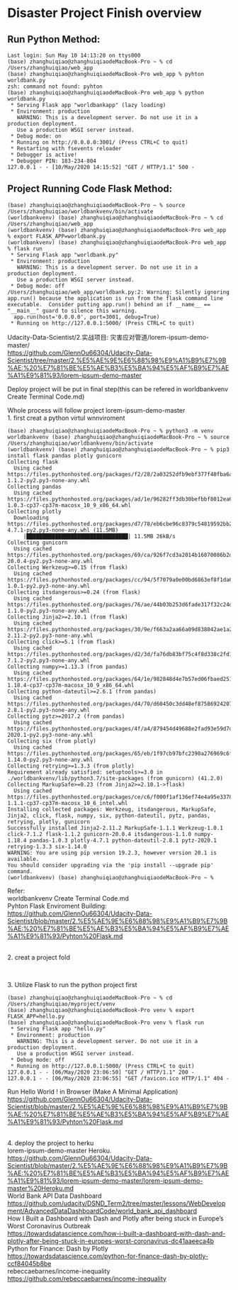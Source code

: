 # Disaster Project Finish overview
## Run Python Method:
```
Last login: Sun May 10 14:13:20 on ttys000
(base) zhanghuiqiao@zhanghuiqiaodeMacBook-Pro ~ % cd /Users/zhanghuiqiao/web_app
(base) zhanghuiqiao@zhanghuiqiaodeMacBook-Pro web_app % pyhton worldbank.py 
zsh: command not found: pyhton
(base) zhanghuiqiao@zhanghuiqiaodeMacBook-Pro web_app % python worldbank.py 
 * Serving Flask app "worldbankapp" (lazy loading)
 * Environment: production
   WARNING: This is a development server. Do not use it in a production deployment.
   Use a production WSGI server instead.
 * Debug mode: on
 * Running on http://0.0.0.0:3001/ (Press CTRL+C to quit)
 * Restarting with fsevents reloader
 * Debugger is active!
 * Debugger PIN: 183-234-804
127.0.0.1 - - [10/May/2020 14:15:52] "GET / HTTP/1.1" 500 -
```

## Project Running Code Flask Method:
```
(base) zhanghuiqiao@zhanghuiqiaodeMacBook-Pro ~ % source /Users/zhanghuiqiao/worldbankvenv/bin/activate
(worldbankvenv) (base) zhanghuiqiao@zhanghuiqiaodeMacBook-Pro ~ % cd /Users/zhanghuiqiao/web_app             
(worldbankvenv) (base) zhanghuiqiao@zhanghuiqiaodeMacBook-Pro web_app % export FLASK_APP=worldbank.py 
(worldbankvenv) (base) zhanghuiqiao@zhanghuiqiaodeMacBook-Pro web_app % flask run
 * Serving Flask app "worldbank.py"
 * Environment: production
   WARNING: This is a development server. Do not use it in a production deployment.
   Use a production WSGI server instead.
 * Debug mode: off
/Users/zhanghuiqiao/web_app/worldbank.py:2: Warning: Silently ignoring app.run() because the application is run from the flask command line executable.  Consider putting app.run() behind an if __name__ == "__main__" guard to silence this warning.
  app.run(host='0.0.0.0', port=3001, debug=True)
 * Running on http://127.0.0.1:5000/ (Press CTRL+C to quit)
```


Udacity-Data-Scientist/2.实战项目: 灾害应对管道/lorem-ipsum-demo-master/
<br>https://github.com/GlennOu66304/Udacity-Data-Scientist/tree/master/2.%E5%AE%9E%E6%88%98%E9%A1%B9%E7%9B%AE:%20%E7%81%BE%E5%AE%B3%E5%BA%94%E5%AF%B9%E7%AE%A1%E9%81%93/lorem-ipsum-demo-master

Deploy project will be put in final step(this can be refered in worldbankvenv  Create Terminal Code.md)

Whole process will follow project lorem-ipsum-demo-master
<br>1. first creat a python virtul wnnviroment 
```
(base) zhanghuiqiao@zhanghuiqiaodeMacBook-Pro ~ % python3 -m venv worldbankvenv (base) zhanghuiqiao@zhanghuiqiaodeMacBook-Pro ~ % source /Users/zhanghuiqiao/worldbankvenv/bin/activate
(worldbankvenv) (base) zhanghuiqiao@zhanghuiqiaodeMacBook-Pro ~ % pip3 install flask pandas plotly gunicorn
Collecting flask
  Using cached https://files.pythonhosted.org/packages/f2/28/2a03252dfb9ebf377f40fba6a7841b47083260bf8bd8e737b0c6952df83f/Flask-1.1.2-py2.py3-none-any.whl
Collecting pandas
  Using cached https://files.pythonhosted.org/packages/ad/1e/96282ff3db30befbbf8012ea69ecb0adc5e1064ef38e912bb8a3e4cfbccf/pandas-1.0.3-cp37-cp37m-macosx_10_9_x86_64.whl
Collecting plotly
  Downloading https://files.pythonhosted.org/packages/d7/78/eb6cbe96c8379c54819592bb228c58ed7386fcc60a55eca7db99432fdf14/plotly-4.7.1-py2.py3-none-any.whl (11.5MB)
     |████████████████████████████████| 11.5MB 26kB/s 
Collecting gunicorn
  Using cached https://files.pythonhosted.org/packages/69/ca/926f7cd3a2014b16870086b2d0fdc84a9e49473c68a8dff8b57f7c156f43/gunicorn-20.0.4-py2.py3-none-any.whl
Collecting Werkzeug>=0.15 (from flask)
  Using cached https://files.pythonhosted.org/packages/cc/94/5f7079a0e00bd6863ef8f1da638721e9da21e5bacee597595b318f71d62e/Werkzeug-1.0.1-py2.py3-none-any.whl
Collecting itsdangerous>=0.24 (from flask)
  Using cached https://files.pythonhosted.org/packages/76/ae/44b03b253d6fade317f32c24d100b3b35c2239807046a4c953c7b89fa49e/itsdangerous-1.1.0-py2.py3-none-any.whl
Collecting Jinja2>=2.10.1 (from flask)
  Using cached https://files.pythonhosted.org/packages/30/9e/f663a2aa66a09d838042ae1a2c5659828bb9b41ea3a6efa20a20fd92b121/Jinja2-2.11.2-py2.py3-none-any.whl
Collecting click>=5.1 (from flask)
  Using cached https://files.pythonhosted.org/packages/d2/3d/fa76db83bf75c4f8d338c2fd15c8d33fdd7ad23a9b5e57eb6c5de26b430e/click-7.1.2-py2.py3-none-any.whl
Collecting numpy>=1.13.3 (from pandas)
  Using cached https://files.pythonhosted.org/packages/64/1e/982848d4e7b57ed06fbaed251a94d592cc59ebba83e454028f33866d4911/numpy-1.18.4-cp37-cp37m-macosx_10_9_x86_64.whl
Collecting python-dateutil>=2.6.1 (from pandas)
  Using cached https://files.pythonhosted.org/packages/d4/70/d60450c3dd48ef87586924207ae8907090de0b306af2bce5d134d78615cb/python_dateutil-2.8.1-py2.py3-none-any.whl
Collecting pytz>=2017.2 (from pandas)
  Using cached https://files.pythonhosted.org/packages/4f/a4/879454d49688e2fad93e59d7d4efda580b783c745fd2ec2a3adf87b0808d/pytz-2020.1-py2.py3-none-any.whl
Collecting six (from plotly)
  Using cached https://files.pythonhosted.org/packages/65/eb/1f97cb97bfc2390a276969c6fae16075da282f5058082d4cb10c6c5c1dba/six-1.14.0-py2.py3-none-any.whl
Collecting retrying>=1.3.3 (from plotly)
Requirement already satisfied: setuptools>=3.0 in ./worldbankvenv/lib/python3.7/site-packages (from gunicorn) (41.2.0)
Collecting MarkupSafe>=0.23 (from Jinja2>=2.10.1->flask)
  Using cached https://files.pythonhosted.org/packages/ce/c6/f000f1af136ef74e4a95e33785921c73595c5390403f102e9b231b065b7a/MarkupSafe-1.1.1-cp37-cp37m-macosx_10_6_intel.whl
Installing collected packages: Werkzeug, itsdangerous, MarkupSafe, Jinja2, click, flask, numpy, six, python-dateutil, pytz, pandas, retrying, plotly, gunicorn
Successfully installed Jinja2-2.11.2 MarkupSafe-1.1.1 Werkzeug-1.0.1 click-7.1.2 flask-1.1.2 gunicorn-20.0.4 itsdangerous-1.1.0 numpy-1.18.4 pandas-1.0.3 plotly-4.7.1 python-dateutil-2.8.1 pytz-2020.1 retrying-1.3.3 six-1.14.0
WARNING: You are using pip version 19.2.3, however version 20.1 is available.
You should consider upgrading via the 'pip install --upgrade pip' command.
(worldbankvenv) (base) zhanghuiqiao@zhanghuiqiaodeMacBook-Pro ~ %
```
Refer:
<br>worldbankvenv  Create Terminal Code.md
<br>Pyhton Flask Enviroment Building:
<br>https://github.com/GlennOu66304/Udacity-Data-Scientist/blob/master/2.%E5%AE%9E%E6%88%98%E9%A1%B9%E7%9B%AE:%20%E7%81%BE%E5%AE%B3%E5%BA%94%E5%AF%B9%E7%AE%A1%E9%81%93/Pyhton%20Flask.md

<br>2. creat a project fold
```

```

<br>3. Utilize Flask to run the python project first
```
(base) zhanghuiqiao@zhanghuiqiaodeMacBook-Pro ~ % cd /Users/zhanghuiqiao/myproject/venv 
(base) zhanghuiqiao@zhanghuiqiaodeMacBook-Pro venv % export FLASK_APP=hello.py 
(base) zhanghuiqiao@zhanghuiqiaodeMacBook-Pro venv % flask run  
 * Serving Flask app "hello.py"
 * Environment: production
   WARNING: This is a development server. Do not use it in a production deployment.
   Use a production WSGI server instead.
 * Debug mode: off
 * Running on http://127.0.0.1:5000/ (Press CTRL+C to quit)
127.0.0.1 - - [06/May/2020 23:06:50] "GET / HTTP/1.1" 200 -
127.0.0.1 - - [06/May/2020 23:06:55] "GET /favicon.ico HTTP/1.1" 404 -
```
Run Hello World ! in Browser (Make A Minimal Application)
<br>https://github.com/GlennOu66304/Udacity-Data-Scientist/blob/master/2.%E5%AE%9E%E6%88%98%E9%A1%B9%E7%9B%AE:%20%E7%81%BE%E5%AE%B3%E5%BA%94%E5%AF%B9%E7%AE%A1%E9%81%93/Pyhton%20Flask.md

<br>4. deploy the project to herku
<br>lorem-ipsum-demo-master Heroku.
<br>https://github.com/GlennOu66304/Udacity-Data-Scientist/blob/master/2.%E5%AE%9E%E6%88%98%E9%A1%B9%E7%9B%AE:%20%E7%81%BE%E5%AE%B3%E5%BA%94%E5%AF%B9%E7%AE%A1%E9%81%93/lorem-ipsum-demo-master/lorem-ipsum-demo-master%20Heroku.md
<br>World Bank API Data Dashboard
<br>https://github.com/udacity/DSND_Term2/tree/master/lessons/WebDevelopment/AdvancedDataDashboardCode/world_bank_api_dashboard
<br>How I Built a Dashboard with Dash and Plotly after being stuck in Europe’s Worst Coronavirus Outbreak
<br>https://towardsdatascience.com/how-i-built-a-dashboard-with-dash-and-plotly-after-being-stuck-in-europes-worst-coronavirus-dc41aaeeca4b
<br>Python for Finance: Dash by Plotly
<br>https://towardsdatascience.com/python-for-finance-dash-by-plotly-ccf84045b8be
<br>rebeccaebarnes/income-inequality
<br>https://github.com/rebeccaebarnes/income-inequality